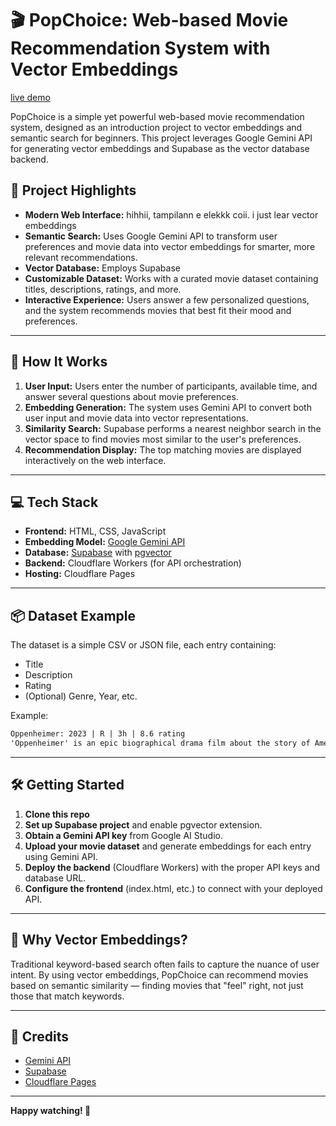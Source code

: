 # 🎬 PopChoice: Web-based Movie Recommendation System with Vector Embeddings

[live demo](https://mekel16.github.io/movie-recomendation-solo-project-mikel/)

PopChoice is a simple yet powerful web-based movie recommendation system, designed as an introduction project to vector embeddings and semantic search for beginners. This project leverages Google Gemini API for generating vector embeddings and Supabase as the vector database backend.

## 🚀 Project Highlights

- **Modern Web Interface:** hihhii, tampilann e elekkk coii. i just lear vector embeddings 
- **Semantic Search:** Uses Google Gemini API to transform user preferences and movie data into vector embeddings for smarter, more relevant recommendations.
- **Vector Database:** Employs Supabase
- **Customizable Dataset:** Works with a curated movie dataset containing titles, descriptions, ratings, and more.
- **Interactive Experience:** Users answer a few personalized questions, and the system recommends movies that best fit their mood and preferences.

---

## 🧩 How It Works

1. **User Input:** Users enter the number of participants, available time, and answer several questions about movie preferences.
2. **Embedding Generation:** The system uses Gemini API to convert both user input and movie data into vector representations.
3. **Similarity Search:** Supabase performs a nearest neighbor search in the vector space to find movies most similar to the user's preferences.
4. **Recommendation Display:** The top matching movies are displayed interactively on the web interface.

---

## 💻 Tech Stack

- **Frontend:** HTML, CSS, JavaScript
- **Embedding Model:** [Google Gemini API](https://ai.google.dev/)
- **Database:** [Supabase](https://supabase.com/) with [pgvector](https://supabase.com/docs/guides/database/extensions/pgvector)
- **Backend:** Cloudflare Workers (for API orchestration)
- **Hosting:** Cloudflare Pages

---

## 📦 Dataset Example

The dataset is a simple CSV or JSON file, each entry containing:

- Title
- Description
- Rating
- (Optional) Genre, Year, etc.

Example:

```txt
Oppenheimer: 2023 | R | 3h | 8.6 rating
'Oppenheimer' is an epic biographical drama film about the story of American scientist J. Robert Oppenheimer and his role in the development of the atomic bomb. In World War II, Lt. Gen. Leslie Groves Jr. appoints physicist J. Robert Oppenheimer to lead the top-secret Manhattan Project. Oppenheimer and his team of scientists spend years into developing and designing the atomic bomb. Their efforts culminated on July 16, 1945, when they witness the first nuclear explosion ever, which forever altered the course of history. Christopher Nolan directed Oppenheimer, and stars Cillian Murphy, Emily Blunt, Robert Downey Jr. and Matt Damon.

```

---

## 🛠️ Getting Started

1. **Clone this repo**
2. **Set up Supabase project** and enable pgvector extension.
3. **Obtain a Gemini API key** from Google AI Studio.
4. **Upload your movie dataset** and generate embeddings for each entry using Gemini API.
5. **Deploy the backend** (Cloudflare Workers) with the proper API keys and database URL.
6. **Configure the frontend** (index.html, etc.) to connect with your deployed API.


---

## 🌟 Why Vector Embeddings?

Traditional keyword-based search often fails to capture the nuance of user intent. By using vector embeddings, PopChoice can recommend movies based on semantic similarity — finding movies that "feel" right, not just those that match keywords.

---

## 🙌 Credits

- [Gemini API](https://ai.google.dev/)
- [Supabase](https://supabase.com/)
- [Cloudflare Pages](https://pages.cloudflare.com/)

---

**Happy watching! 🍿**
